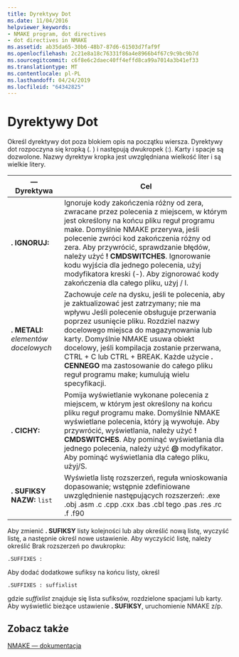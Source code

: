 ```yaml
---
title: Dyrektywy Dot
ms.date: 11/04/2016
helpviewer_keywords:
- NMAKE program, dot directives
- dot directives in NMAKE
ms.assetid: ab35da65-30b6-48b7-87d6-61503d7faf9f
ms.openlocfilehash: 2c21e8a18c76331f86a4e8966b4f67c9c9bc9b7d
ms.sourcegitcommit: c6f8e6c2daec40ff4effd8ca99a7014a3b41ef33
ms.translationtype: MT
ms.contentlocale: pl-PL
ms.lasthandoff: 04/24/2019
ms.locfileid: "64342825"
---
```

# <a name="dot-directives"></a>Dyrektywy Dot

Określ dyrektywy dot poza blokiem opis na początku wiersza. Dyrektywy dot rozpoczyna się kropką (. ) i następują dwukropek (:). Karty i spacje są dozwolone. Nazwy dyrektyw kropka jest uwzględniana wielkość liter i są wielkie litery.

|— Dyrektywa|Cel|
|---------------|-------------|
|**. IGNORUJ:**|Ignoruje kody zakończenia różny od zera, zwracane przez polecenia z miejscem, w którym jest określony na końcu pliku reguł programu make. Domyślnie NMAKE przerywa, jeśli polecenie zwróci kod zakończenia różny od zera. Aby przywrócić, sprawdzanie błędów, należy użyć **! CMDSWITCHES**. Ignorowanie kodu wyjścia dla jednego polecenia, użyj modyfikatora kreski (-). Aby zignorować kody zakończenia dla całego pliku, użyj / I.|
|**. METALI:** *elementów docelowych*|Zachowuje *cele* na dysku, jeśli te polecenia, aby je zaktualizować jest zatrzymany; nie ma wpływu Jeśli polecenie obsługuje przerwania poprzez usunięcie pliku. Rozdziel nazwy docelowego miejsca do magazynowania lub karty. Domyślnie NMAKE usuwa obiekt docelowy, jeśli kompilacja zostanie przerwana, CTRL + C lub CTRL + BREAK. Każde użycie **. CENNEGO** ma zastosowanie do całego pliku reguł programu make; kumulują wielu specyfikacji.|
|**. CICHY:**|Pomija wyświetlanie wykonane polecenia z miejscem, w którym jest określony na końcu pliku reguł programu make. Domyślnie NMAKE wyświetlane polecenia, który ją wywołuje. Aby przywrócić, wyświetlania, należy użyć **! CMDSWITCHES**. Aby pominąć wyświetlania dla jednego polecenia, należy użyć **@** modyfikator. Aby pominąć wyświetlania dla całego pliku, użyj/S.|
|**. SUFIKSY NAZW:** `list`|Wyświetla listę rozszerzeń, reguła wnioskowania dopasowanie; wstępnie zdefiniowane uwzględnienie następujących rozszerzeń: .exe .obj .asm .c .cpp .cxx .bas .cbl tego .pas .res .rc .f .f90|

Aby zmienić **. SUFIKSY** listy kolejności lub aby określić nową listę, wyczyść listę, a następnie określ nowe ustawienie. Aby wyczyścić listę, należy określić Brak rozszerzeń po dwukropku:

```
.SUFFIXES :
```

Aby dodać dodatkowe sufiksy na końcu listy, określ

```
.SUFFIXES : suffixlist
```

gdzie *suffixlist* znajduje się lista sufiksów, rozdzielone spacjami lub karty. Aby wyświetlić bieżące ustawienie **. SUFIKSY**, uruchomienie NMAKE z/p.

## <a name="see-also"></a>Zobacz także

[NMAKE — dokumentacja](nmake-reference.md)
